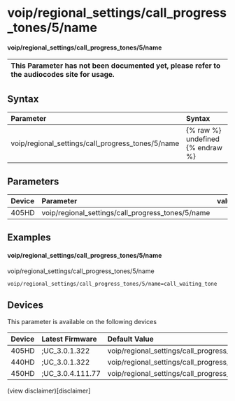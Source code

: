 ﻿---
description: voip/regional_settings/call_progress_tones/5/name
search:
    keywords: ['voip','regional_settings','call_progress_tones','5','name']
---

# voip/regional_settings/call_progress_tones/5/name

#### voip/regional_settings/call_progress_tones/5/name


| This Parameter has not been documented yet, please refer to the audiocodes site for usage.  |
| :--- |

## Syntax
| Parameter | Syntax |
| :--- | :--- |
|voip/regional_settings/call_progress_tones/5/name | {% raw %} undefined {% endraw %} |

## Parameters
|Device|Parameter|value|Description|
|:---|:---|:---|:---|
| 405HD | voip/regional_settings/call_progress_tones/5/name |  |  |

## Examples
#### voip/regional_settings/call_progress_tones/5/name

voip/regional_settings/call_progress_tones/5/name

```
voip/regional_settings/call_progress_tones/5/name=call_waiting_tone
```

## Devices
This parameter is available on the following devices

| Device | Latest Firmware | Default Value |
|:---|:---|:---|
| 405HD | ;UC_3.0.1.322 | voip/regional_settings/call_progress_tones/5/name=call_waiting_tone 
| 440HD | ;UC_3.0.1.322 | voip/regional_settings/call_progress_tones/5/name=call_waiting_tone 
| 450HD | ;UC_3.0.4.111.77 | voip/regional_settings/call_progress_tones/5/name=call_waiting_tone 

(view disclaimer)[disclaimer]
